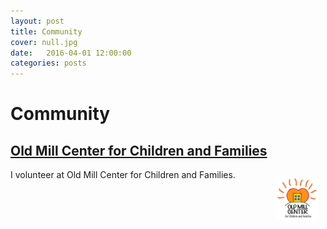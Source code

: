 ```yaml
---
layout: post
title: Community
cover: null.jpg
date:   2016-04-01 12:00:00
categories: posts
---
```


# Community

## [Old Mill Center for Children and Families]()
<img src="/assets/images/oldmillcenter.png" alt="Old Mill Center" style="float:right; width: 70px; -webkit-border-radius: 10px; -moz-border-radius: 10px; border-radius: 10px; margin: 10px 10px 10px 10px;"/>

I volunteer at Old Mill Center for Children and Families.


